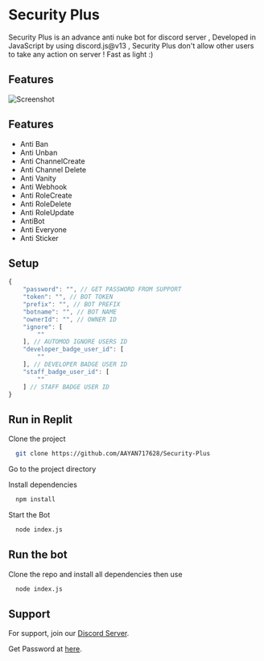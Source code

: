 
# Security Plus 

Security Plus is an advance anti nuke bot for discord server , Developed in JavaScript by using discord.js@v13 , Security Plus don't allow other users to take any action on server ! Fast as light :)


## Features

![Screenshot](https://cdn.discordapp.com/attachments/1002100388083793973/1002230345804021943/ss.PNG)



## Features

- Anti Ban
- Anti Unban
- Anti ChannelCreate
- Anti Channel Delete
- Anti Vanity
- Anti Webhook
- Anti RoleCreate
- Anti RoleDelete
- Anti RoleUpdate
- AntiBot
- Anti Everyone
- Anti Sticker


## Setup

```js
{
    "password": "", // GET PASSWORD FROM SUPPORT
    "token": "", // BOT TOKEN
    "prefix": "", // BOT PREFIX
    "botname": "", // BOT NAME
    "ownerId": "", // OWNER ID
    "ignore": [
        ""
    ], // AUTOMOD IGNORE USERS ID
    "developer_badge_user_id": [
        ""
    ], // DEVELOPER BADGE USER ID
    "staff_badge_user_id": [
        ""
    ] // STAFF BADGE USER ID
}
```


## Run in Replit

Clone the project

```bash
  git clone https://github.com/AAYAN717628/Security-Plus
```

Go to the project directory



Install dependencies

```bash
  npm install
```

Start the Bot

```bash
  node index.js
```


## Run the bot

Clone the repo and install all dependencies then use

```bash
  node index.js
```
    
## Support

For support,  join our [Discord Server](https://discord.gg/Z4tKgfgj9Y).

Get Password at [here](https://discord.gg/Z4tKgfgj9Y).

